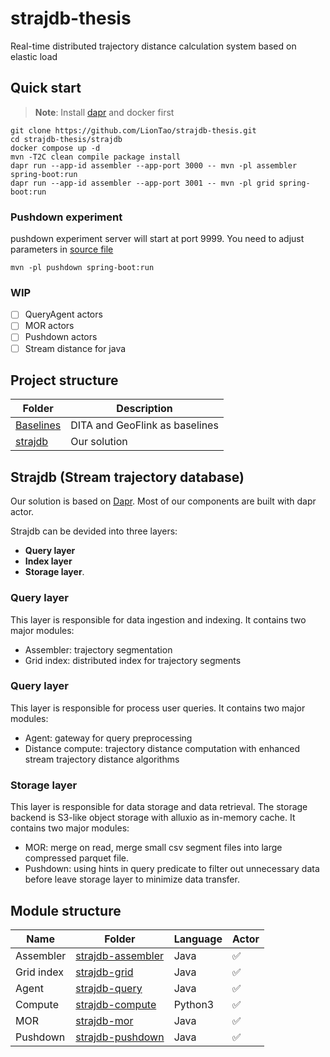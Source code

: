 # strajdb-thesis
Real-time distributed trajectory distance calculation system based on elastic load

## Quick start

> **Note**: Install [dapr](https://docs.dapr.io/getting-started/install-dapr-cli/) and docker first

```shell
git clone https://github.com/LionTao/strajdb-thesis.git
cd strajdb-thesis/strajdb
docker compose up -d
mvn -T2C clean compile package install
dapr run --app-id assembler --app-port 3000 -- mvn -pl assembler spring-boot:run
dapr run --app-id assembler --app-port 3001 -- mvn -pl grid spring-boot:run
```

### Pushdown experiment

pushdown experiment server will start at  port 9999. 
You need to adjust parameters in [source file](./starjdb/pushdown/src/main/java/cn/edu/suda/ada/strajdb/PushController.java)

```shell
mvn -pl pushdown spring-boot:run
```

### WIP

- [ ] QueryAgent actors
- [ ] MOR actors
- [ ] Pushdown actors
- [ ] Stream distance for java

## Project structure

| Folder                   | Description                    |
|--------------------------|--------------------------------|
| [Baselines](./baselines) | DITA and GeoFlink as baselines |
| [strajdb](./strajdb)     | Our solution                   |

## Strajdb (Stream trajectory database)

Our solution is based on [Dapr](https://dapr.io). 
Most of our components are built with dapr actor.

Strajdb can be devided into three layers: 
- **Query layer**
- **Index layer**
- **Storage layer**.

### Query layer

This layer is responsible for data ingestion and indexing. It contains two major modules:
- Assembler: trajectory segmentation
- Grid index: distributed index for trajectory segments

### Query layer

This layer is responsible for process user queries. It contains two major modules:
- Agent: gateway for query preprocessing
- Distance compute: trajectory distance computation with enhanced stream trajectory distance algorithms

### Storage layer

This layer is responsible for data storage and data retrieval.
The storage backend is S3-like object storage with alluxio as in-memory cache.
It contains two major modules:
- MOR: merge on read, merge small csv segment files into large compressed parquet file.
- Pushdown: using hints in query predicate to filter out unnecessary data before leave storage layer to minimize data transfer.


## Module structure

| Name       | Folder                                       | Language | Actor |
|------------|----------------------------------------------|----------|-------|
| Assembler  | [strajdb-assembler](./strajdb/assembler)     | Java     | ✅     |
| Grid index | [strajdb-grid](./strajdb/grid)               | Java     | ✅     |
| Agent      | [strajdb-query](./strajdb/query)             | Java     | ✅     |
| Compute    | [strajdb-compute](./strajdb/stream-distance) | Python3  | ✅     |
| MOR        | [strajdb-mor](./strajdb/mor)                 | Java     | ✅     |
| Pushdown   | [strajdb-pushdown](./strajdb/pushdown)       | Java     | ✅     |

